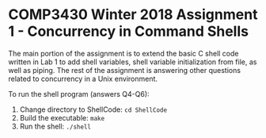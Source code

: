 # COMP3430 Winter 2018 Assignment 1 - Concurrency in Command Shells

The main portion of the assignment is to extend the basic C shell code written in Lab 1 to add shell variables, shell variable initialization from file, as well as piping. The rest of the assignment is answering other questions related to concurrency in a Unix environment.

To run the shell program (answers Q4-Q6):
1. Change directory to ShellCode: `cd ShellCode`
2. Build the executable: `make`
3. Run the shell: `./shell`
